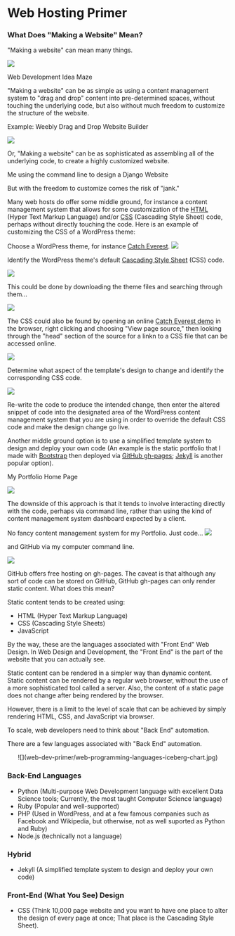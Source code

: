 # Web Hosting Primer

### What Does "Making a Website" Mean?

"Making a website" can mean many things. 

![](web-dev-primer/idea-maze.jpg)

Web Development Idea Maze

"Making a website" can be as simple as using a content management system to "drag and drop" content into pre-determined spaces, without touching the underlying code, but also without much freedom to customize the structure of the website. 

Example: Weebly Drag and Drop Website Builder

![](web-dev-primer/weebly.png)

Or, "Making a website" can be as sophisticated as assembling all of the underlying code, to create a highly customized website. 

Me using the command line to design a Django Website

But with the freedom to customize comes the risk of "jank."

Many web hosts do offer some middle ground, for instance a content management system that allows for some customization of the [HTML](http://en.wikipedia.org/wiki/HTML) (Hyper Text Markup Language) and/or [CSS](http://en.wikipedia.org/wiki/Cascading_Style_Sheets) (Cascading Style Sheet) code, perhaps without directly touching the code. Here is an example of customizing the CSS of a WordPress theme:

Choose a WordPress theme, for instance [Catch Everest](https://wordpress.org/themes/catch-everest).
![](web-dev-primer/catch-everest-template-desktop-view-home-page.jpg)

Identify the WordPress theme's default [Cascading Style Sheet](http://wp-themes.com/wp-content/themes/catch-everest/style.css?ver=4.0-beta2-20140725) (CSS) code. 

![](web-dev-primer/catch-everest-template-css.png)

This could be done by downloading the theme files and searching through them...

![](web-dev-primer/catch-everest-template-files-css.png)

The CSS could also be found by opening an online [Catch Everest demo](http://wp-themes.com/catch-everest/?TB_iframe=true&width=600&height=400) in the browser, right clicking and choosing "View page source," then looking through the "head" section of the source for a linkn to a CSS file that can be accessed online. 

![](web-dev-primer/catch-everest-theme-css-head.png)

Determine what aspect of the template's design to change and identify the corresponding CSS code.

![](web-dev-primer/catching-everest-template-css-background.png)

Re-write the code to produce the intended change, then enter the altered snippet of code into the designated area of the WordPress content management system that you are using in order to override the default CSS code and make the design change go live.

Another middle ground option is to use a simplified template system to design and deploy your own code (An example is the static portfolio that I made with [Bootstrap](http://getbootstrap.com) then deployed via [GitHub gh-pages](https://github.com/KatherineMichel/portfolio/tree/gh-pages); [Jekyll](http://jekyllrb.com) is another popular option). 

My Portfolio Home Page

![](web-dev-primer/katherine-michel-portfolio-home-page.png)

The downside of this approach is that it tends to involve interacting directly with the code, perhaps via command line, rather than using the kind of content management system dashboard expected by a client.  

No fancy content management system for my Portfolio. Just code...
![](web-dev-primer/katherine-michel-portfolio-code.png)

and GitHub via my computer command line. 

![](web-dev-primer/katherine-michel-portfolio-command-line.png)

GitHub offers free hosting on gh-pages. The caveat is that although any sort of code can be stored on GitHub, GitHub gh-pages can only render static content. What does this mean?  

Static content tends to be created using:
* HTML (Hyper Text Markup Language)
* CSS (Cascading Style Sheets)
* JavaScript

By the way, these are the languages associated with "Front End" Web Design. In Web Design and Development, the "Front End" is the part of the website that you can actually see. 

Static content can be rendered in a simpler way than dynamic content. Static content can be rendered by a regular web browser, without the use of a more sophisticated tool called a server. Also, the content of a static page does not change after being rendered by the browser. 

However, there is a limit to the level of scale that can be achieved by simply rendering HTML, CSS, and JavaScript via browser. 

To scale, web developers need to think about "Back End" automation. 

There are a few languages associated with "Back End" automation. 

<center>
![](web-dev-primer/web-programming-languages-iceberg-chart.jpg)
</center>

### Back-End Languages
* Python (Multi-purpose Web Development language with excellent Data Science tools; Currently, the most taught Computer Science language)  
* Ruby (Popular and well-supported)
* PHP (Used in WordPress, and at a few famous companies such as Facebook and Wikipedia, but otherwise, not as well suported as Python and Ruby)
* Node.js (technically not a language)

### Hybrid
* Jekyll (A simplified template system to design and deploy your own code)

### Front-End (What You See) Design
* CSS (Think 10,000 page website and you want to have one place to alter the design of every page at once; That place is the Cascading Style Sheet). 



